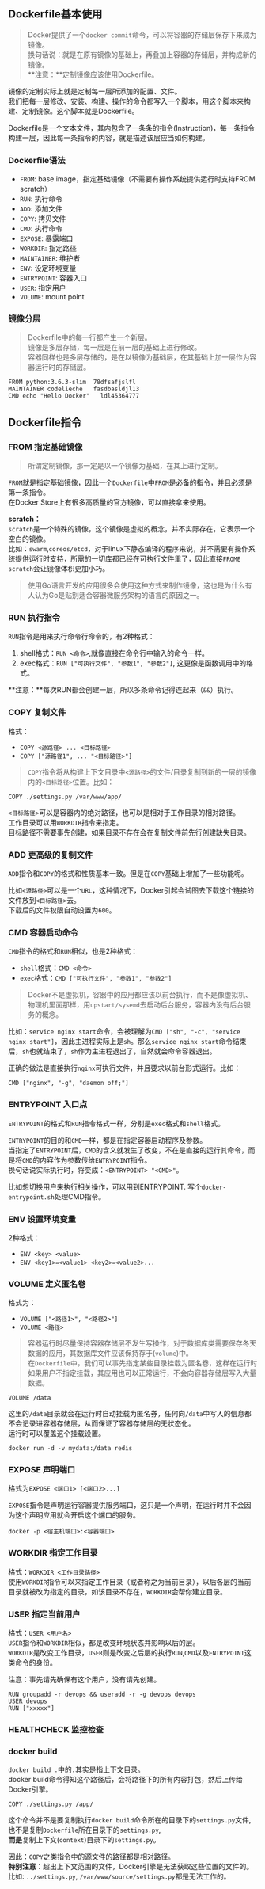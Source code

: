 ## Dockerfile基本使用
> Docker提供了一个`docker commit`命令，可以将容器的存储层保存下来成为镜像。  
换句话说：就是在原有镜像的基础上，再叠加上容器的存储层，并构成新的镜像。  
**注意：**定制镜像应该使用Dockerfile。

镜像的定制实际上就是定制每一层所添加的配置、文件。  
我们把每一层修改、安装、构建、操作的命令都写入一个脚本，用这个脚本来构建、定制镜像。这个脚本就是Dockerfile。

Dockerfile是一个文本文件，其内包含了一条条的指令(Instruction)，每一条指令构建一层，因此每一条指令的内容，就是描述该层应当如何构建。



### Dockerfile语法
- `FROM`: base image，指定基础镜像（不需要有操作系统提供运行时支持FROM scratch）
- `RUN`: 执行命令
- `ADD`: 添加文件
- `COPY`: 拷贝文件
- `CMD`: 执行命令
- `EXPOSE`: 暴露端口
- `WORKDIR`: 指定路径
- `MAINTAINER`: 维护者
- `ENV`: 设定环境变量
- `ENTRYPOINT`: 容器入口
- `USER`: 指定用户
- `VOLUME`: mount point

### 镜像分层
> Dockerfile中的每一行都产生一个新层。  
镜像是多层存储，每一层是在前一层的基础上进行修改。  
容器同样也是多层存储的，是在以镜像为基础层，在其基础上加一层作为容器运行时的存储层。

```
FROM python:3.6.3-slim  78dfsafjslfl
MAINTAINER codelieche   fasdbasldjl13
CMD echo "Hello Docker"   ldl45364777
```
## Dockerfile指令

### FROM 指定基础镜像

> 所谓定制镜像，那一定是以一个镜像为基础，在其上进行定制。  

`FROM`就是指定基础镜像，因此一个`Dockerfile`中`FROM`是必备的指令，并且必须是第一条指令。  
在Docker Store上有很多高质量的官方镜像，可以直接拿来使用。  

**scratch：**  
`scratch`是一个特殊的镜像，这个镜像是虚拟的概念，并不实际存在，它表示一个空白的镜像。  
比如：`swarm`,`coreos/etcd`，对于linux下静态编译的程序来说，并不需要有操作系统提供运行时支持，所需的一切库都已经在可执行文件里了，因此直接`FROME scratch`会让镜像体积更加小巧。  

> 使用Go语言开发的应用很多会使用这种方式来制作镜像，这也是为什么有人认为Go是贴别适合容器微服务架构的语言的原因之一。

### RUN 执行指令
`RUN`指令是用来执行命令行命令的，有2种格式：

1. shell格式：`RUN <命令>`,就像直接在命令行中输入的命令一样。
2. exec格式：`RUN ["可执行文件", "参数1", "参数2"]`, 这更像是函数调用中的格式。

**注意：**每次RUN都会创建一层，所以多条命令记得连起来（`&&`）执行。

### COPY 复制文件

格式：
- `COPY <源路径> ... <目标路径>`
- `COPY ["源路径1", ... "<目标路径>"]`

> `COPY`指令将从构建上下文目录中`<源路径>`的文件/目录复制到新的一层的镜像内的`<目标路径>`位置。比如：  

```
COPY ./settings.py /var/www/app/
```

`<目标路径>`可以是容器内的绝对路径，也可以是相对于工作目录的相对路径。  
工作目录可以用`WORKDIR`指令来指定。  
目标路径不需要事先创建，如果目录不存在会在复制文件前先行创建缺失目录。

### ADD 更高级的复制文件

`ADD`指令和`COPY`的格式和性质基本一致。但是在`COPY`基础上增加了一些功能呢。

比如`<源路径>`可以是一个`URL`，这种情况下，Docker引起会试图去下载这个链接的文件放到`<目标路径>`去。  
下载后的文件权限自动设置为`600`。

### CMD 容器启动命令
`CMD`指令的格式和`RUN`相似，也是2种格式：  
- `shell`格式：`CMD <命令>`
- `exec`格式：`CMD ["可执行文件", "参数1", "参数2"]`

> Docker不是虚拟机，容器中的应用都应该以前台执行，而不是像虚拟机、物理机里面那样，用`upstart/sysemd`去启动后台服务，容器内没有后台服务的概念。

比如：`service nginx start`命令，会被理解为`CMD ["sh", "-c", "service nginx start"]`，因此主进程实际上是`sh`。那么`service nginx start`命令结束后，`sh`也就结束了，`sh`作为主进程退出了，自然就会命令容器退出。

正确的做法是直接执行`nginx`可执行文件，并且要求以前台形式运行。比如：

```
CMD ["nginx", "-g", "daemon off;"]
```

### ENTRYPOINT 入口点
`ENTRYPOINT`的格式和`RUN`指令格式一样，分别是`exec`格式和`shell`格式。

`ENTRYPOINT`的目的和`CMD`一样，都是在指定容器启动程序及参数。  
当指定了`ENTRYPOINT`后，`CMD`的含义就发生了改变，不在是直接的运行其命令，而是将`CMD`的内容作为参数传给`ENTRYPOINT`指令。  
换句话说实际执行时，将变成：`<ENTRYPOINT> "<CMD>"`。

比如想切换用户来执行相关操作，可以用到ENTRYPOINT. 写个`docker-entrypoint.sh`处理CMD指令。


### ENV 设置环境变量
2种格式：
- `ENV <key> <value>`
- `ENV <key1>=<value1> <key2>=<value2>...`


### VOLUME 定义匿名卷
格式为：
- `VOLUME ["<路径1>", "<路径2>"]`
- `VOLUME <路径>`

> 容器运行时尽量保持容器存储层不发生写操作，对于数据库类需要保存冬天数据的应用，其数据库文件应该保持存于(`volume`)中。  
在`Dockerfile`中，我们可以事先指定某些目录挂载为匿名卷，这样在运行时如果用户不指定挂载，其应用也可以正常运行，不会向容器存储层写入大量数据。

```
VOLUME /data
```
这里的`/data`目录就会在运行时自动挂载为匿名券，任何向`/data`中写入的信息都不会记录进容器存储层，从而保证了容器存储层的无状态化。  
运行时可以覆盖这个挂载设置。

```
docker run -d -v mydata:/data redis
```

### EXPOSE 声明端口
格式为`EXPOSE <端口1> [<端口2>...]`

`EXPOSE`指令是声明运行容器提供服务端口，这只是一个声明，在运行时并不会因为这个声明应用就会开启这个端口的服务。

```
docker -p <宿主机端口>:<容器端口>
```

### WORKDIR 指定工作目录

格式：`WORKDIR <工作目录路径>`  
使用`WORKDIR`指令可以来指定工作目录（或者称之为当前目录），以后各层的当前目录就被改为指定的目录，如该目录不存在，`WORKDIR`会帮你建立目录。

### USER 指定当前用户

格式：`USER <用户名>`  
`USER`指令和`WORKDIR`相似，都是改变环境状态并影响以后的层。  
`WORKDIR`是改变工作目录，`USER`则是改变之后层的执行`RUN`,`CMD`以及`ENTRYPOINT`这类命令的身份。

注意：事先请先确保有这个用户，没有请先创建。  

```
RUN groupadd -r devops && useradd -r -g devops devops
USER devops
RUN ["xxxxx"]
```

### HEALTHCHECK 监控检查



### docker build

`docker build .`中的`.`其实是指上下文目录。  
docker build命令得知这个路径后，会将路径下的所有内容打包，然后上传给Docker引擎。

```
COPY ./settings.py /app/
```
这个命令并不是要复制执行`docker build`命令所在的目录下的`settings.py`文件,  
也不是复制`Dockerfile`所在目录下的`settings.py`,  
**而是**复制上下文(`context`)目录下的`settings.py`。  

因此：`COPY`之类指令中的源文件的路径都是相对路径。  
**特别注意**：超出上下文范围的文件，Docker引擎是无法获取这些位置的文件的。  
比如: `../settings.py`, `/var/www/source/settings.py`都是无法工作的。



